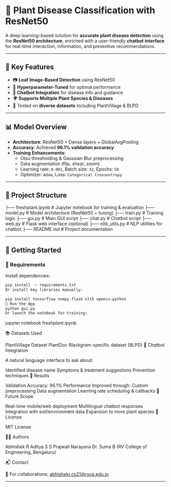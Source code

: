 # 🌿 Plant Disease Classification with ResNet50

A deep learning-based solution for **accurate plant disease detection** using the **ResNet50 architecture**, enriched with a user-friendly **chatbot interface** for real-time interaction, information, and preventive recommendations.

---

## 📌 Key Features

- 📷 **Leaf Image-Based Detection** using ResNet50
- 🧠 **Hyperparameter-Tuned** for optimal performance
- 🤖 **Chatbot Integration** for disease info and guidance
- 🌍 **Supports Multiple Plant Species & Diseases**
- 🧪 Tested on **diverse datasets** including PlantVillage & BLPD

---

## 📊 Model Overview

- **Architecture**: ResNet50 + Dense layers + GlobalAvgPooling
- **Accuracy**: Achieved **96.1% validation accuracy**
- **Training Enhancements**:
  - Otsu thresholding & Gaussian Blur preprocessing
  - Data augmentation (flip, shear, zoom)
  - Learning rate: `0.001`, Batch size: `32`, Epochs: `50`
  - Optimizer: `Adam`, Loss: `Categorical Crossentropy`

---

## 📂 Project Structure

├── freshplant.ipynb # Jupyter notebook for training & evaluation
├── model.py # Model architecture (ResNet50 + tuning)
├── train.py # Training logic
├── gui.py # Main GUI script
├── chat.py # Chatbot script
├── web.py # Flask web interface (optional)
├── nltk_utils.py # NLP utilities for chatbot
├── README.md # Project documentation


---

## 🚀 Getting Started

### 🔧 Requirements

Install dependencies:

```bash
pip install -r requirements.txt
Or install key libraries manually:

pip install tensorflow numpy flask nltk opencv-python
🏁 Run the App
python gui.py
Or launch the notebook for training:
```
jupyter notebook freshplant.ipynb



📚 Datasets Used

PlantVillage Dataset
PlantDoc
Blackgram-specific dataset (BLPD)
🤖 Chatbot Integration

A natural language interface to ask about:

Identified disease name
Symptoms & treatment suggestions
Prevention techniques
🔬 Results

Validation Accuracy: 96.1%
Performance Improved through:
Custom preprocessing
Data augmentation
Learning rate scheduling & callbacks
📌 Future Scope

Real-time mobile/web deployment
Multilingual chatbot responses
Integration with soil/environment data
Expansion to more plant species
📄 License

MIT License

👨‍🔬 Authors

Abhishek R
Aditya S
S Prajwall Narayana
Dr. Suma B
(RV College of Engineering, Bengaluru)


📬 Contact

📧 For collaborations: abhishekr.cs21@rvce.edu.in


---
